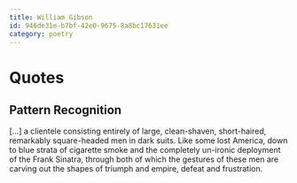 ```yaml
---
title: William Gibson
id: 946de31e-b7bf-42e0-9675-8a8bc17631ee
category: poetry
---
```


# Quotes
## Pattern Recognition
[...] a clientele consisting entirely of large, clean-shaven, short-haired,
remarkably square-headed men in dark suits. Like some lost America, down to
blue strata of cigarette smoke and the completely un-ironic deployment of the
Frank Sinatra, through both of which the gestures of these men are carving
out the shapes of triumph and empire, defeat and frustration.


